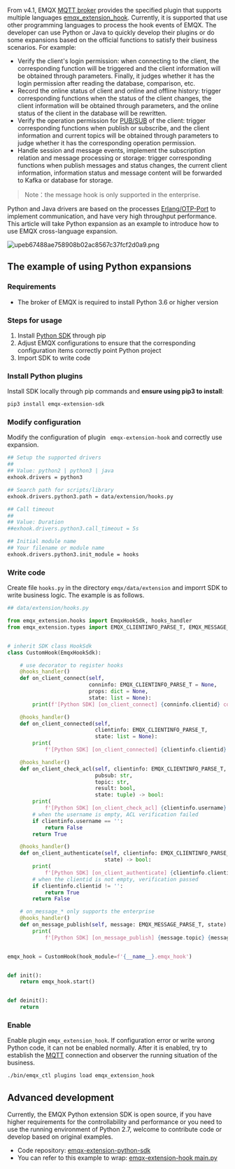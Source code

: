 From v4.1, EMQX [MQTT broker](https://www.emqx.com/en/products/emqx) provides the specified plugin that supports multiple languages [emqx_extension_hook](https://github.com/emqx/emqx-extension-hook). Currently, it is supported that use other programming languages to process the hook events of EMQX. The developer can use Python or Java to quickly develop their plugins or do some expansions based on the official functions to satisfy their business scenarios. For example:

- Verify the client's login permission: when connecting to the client, the corresponding function will be triggered and the client information will be obtained through parameters. Finally, it judges whether it has the login permission after reading the database, comparison, etc.
- Record the online status of client and online and offline history: trigger corresponding functions when the status of the client changes, the client information will be obtained through parameters, and the online status of the client in the database will be rewritten.
- Verify the operation permission for [PUB/SUB](https://www.emqx.com/en/blog/mqtt-5-introduction-to-publish-subscribe-model) of the client: trigger corresponding functions when publish or subscribe, and the client information and current topics will be obtained through parameters to judge whether it has the corresponding operation permission.
- Handle session and message events, implement the subscription relation and message processing or storage: trigger corresponding functions when publish messages and status changes, the current client information, information status and message content will be forwarded to Kafka or database for storage.

>  Note：the message hook is only supported in the enterprise.



Python and Java drivers are based on the processes [Erlang/OTP-Port](https://erlang.org/doc/tutorial/c_port.html) to implement communication, and have very high throughput performance. This article will take Python expansion as an example to introduce how to use EMQX cross-language expansion.

![upeb67488ae758908b02ac8567c37fcf2d0a9.png](https://static.emqx.net/images/81aa1ab1028f0e59c08b0a00dc5ade08.png)



## The example of using Python expansions

### Requirements

- The broker of EMQX is required to install Python 3.6 or higher version

### Steps for usage

1. Install [Python SDK](https://pypi.org/project/emqx-extension-sdk/) through pip
2. Adjust EMQX configurations to ensure that the corresponding configuration items correctly point Python project
3. Import SDK to write code



### Install Python plugins

Install SDK locally through pip commands and **ensure using pip3 to install**:

```bash
pip3 install emqx-extension-sdk
```



### Modify configuration

Modify the configuration of plugin ` emqx-extension-hook` and correctly use expansion.

```bash
## Setup the supported drivers
##
## Value: python2 | python3 | java
exhook.drivers = python3

## Search path for scripts/library
exhook.drivers.python3.path = data/extension/hooks.py

## Call timeout
##
## Value: Duration
##exhook.drivers.python3.call_timeout = 5s

## Initial module name
## Your filename or module name
exhook.drivers.python3.init_module = hooks
```



### Write code

Create file `hooks.py` in the directory `emqx/data/extension` and imporrt SDK to write business logic. The example is as follows.

```python
## data/extension/hooks.py

from emqx_extension.hooks import EmqxHookSdk, hooks_handler
from emqx_extension.types import EMQX_CLIENTINFO_PARSE_T, EMQX_MESSAGE_PARSE_T


# inherit SDK class HookSdk 
class CustomHook(EmqxHookSdk):

  	# use decorator to register hooks
    @hooks_handler()
    def on_client_connect(self,
                          conninfo: EMQX_CLIENTINFO_PARSE_T = None,
                          props: dict = None,
                          state: list = None):
        print(f'[Python SDK] [on_client_connect] {conninfo.clientid} connecte')

    @hooks_handler()
    def on_client_connected(self,
                            clientinfo: EMQX_CLIENTINFO_PARSE_T,
                            state: list = None):
        print(
            f'[Python SDK] [on_client_connected] {clientinfo.clientid} connected')

    @hooks_handler()
    def on_client_check_acl(self, clientinfo: EMQX_CLIENTINFO_PARSE_T,
                            pubsub: str,
                            topic: str,
                            result: bool,
                            state: tuple) -> bool:
        print(
            f'[Python SDK] [on_client_check_acl] {clientinfo.username} check ACL: {pubsub} {topic}')
        # when the username is empty, ACL verification failed
        if clientinfo.username == '':
            return False
        return True

    @hooks_handler()
    def on_client_authenticate(self, clientinfo: EMQX_CLIENTINFO_PARSE_T, authresult,
                               state) -> bool:
        print(
            f'[Python SDK] [on_client_authenticate] {clientinfo.clientid} authenticate')
        # when the clientid is not empty, verification passed
        if clientinfo.clientid != '':
            return True
        return False

    # on_message_* only supports the enterprise
    @hooks_handler()
    def on_message_publish(self, message: EMQX_MESSAGE_PARSE_T, state):
        print(
            f'[Python SDK] [on_message_publish] {message.topic} {message.payload}')


emqx_hook = CustomHook(hook_module=f'{__name__}.emqx_hook')


def init():
    return emqx_hook.start()


def deinit():
    return
```



### Enable

Enable plugin `emqx_extension_hook`. If configuration error or write wrong Python code, it can not be enabled normally.  After it is enabled, try to establish the [MQTT](https://www.emqx.com/en/mqtt) connection and observer the running situation of the business.

```bash
./bin/emqx_ctl plugins load emqx_extension_hook
```



## Advanced development

Currently, the EMQX Python extension SDK is open source, if you have higher requirements for the controllability and performance or you need to use the running environment of Python 2.7, welcome to contribute code or develop based on original examples.

- Code repository: [emqx-extension-python-sdk](https://github.com/emqx/emqx-extension-python-sdk)
- You can refer to this example to wrap: [emqx-extension-hook main.py](https://github.com/emqx/emqx-extension-hook/blob/master/test/scripts/main.py)
